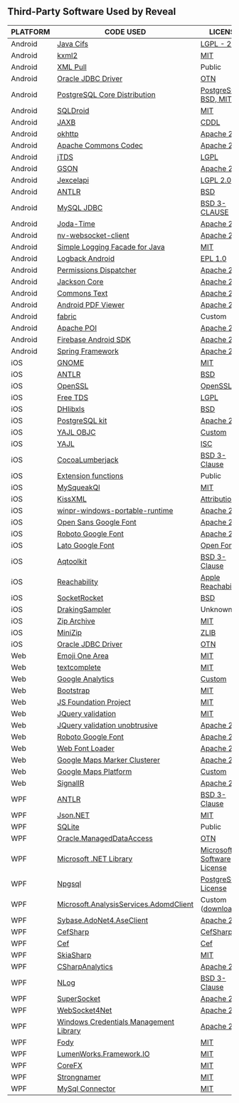 ## Third-Party Software Used by Reveal

| PLATFORM | CODE USED                                                                                                                     | LICENSE                                                                                                                                                                             |
| -------- | ----------------------------------------------------------------------------------------------------------------------------- | ----------------------------------------------------------------------------------------------------------------------------------------------------------------------------------- |
| Android  | [Java Cifs](http://jcifs.samba.org)                                                                                           | [LGPL - 2.1](http://www.gnu.org/licenses/old-licenses/lgpl-2.1.txt)                                                                                                                             |
| Android  | [kxml2](https://github.com/stefanhaustein/kxml2)                                                                              | [MIT](https://github.com/stefanhaustein/kxml2/blob/master/license.txt)                                                                                                                             |
| Android  | [XML Pull](http://www.xmlpull.org/)                                                                                           | Public                                                                                                                                                                              |
| Android  | [Oracle JDBC Driver](https://mvnrepository.com/artifact/com.oracle/ojdbc14)                                                   | [OTN](https://www.oracle.com/downloads/licenses/distribution-license.html)                                                                                                          |
| Android  | [PostgreSQL Core Distribution](https://www.postgresql.org/download/)                                                          | [PostgreSQL(\~ BSD, MIT)](https://www.postgresql.org/about/licence/)                                                                                                                |
| Android  | [SQLDroid](https://github.com/SQLDroid/SQLDroid)                                                                              | [MIT](https://github.com/SQLDroid/SQLDroid/blob/master/LICENSE)                                                                                                                             |
| Android  | [JAXB](https://javaee.github.io/jaxb-v2)                                                                                      | [CDDL](https://javaee.github.io/jaxb-v2/LICENSE)                                                                                                                                     |
| Android  | [okhttp](https://github.com/square/okhttp)                                                                                    | [Apache 2.0](https://github.com/square/okhttp/blob/master/LICENSE.txt)                                                                                                                         |
| Android  | [Apache Commons Codec](http://commons.apache.org/proper/commons-codec/)                                                       | [Apache 2.0](https://www.apache.org/licenses/LICENSE-2.0.txt)                                                                                                                         |
| Android  | [jTDS](http://jtds.sourceforge.net/)                                                                                          | [LGPL](http://jtds.sourceforge.net/license.html)                                                                                                                              |
| Android  | [GSON](http://code.google.com/p/google-gson/)                                                                                 | [Apache 2.0](https://github.com/google/gson/blob/master/LICENSE)                                                                                                                         |
| Android  | [Jexcelapi](https://sourceforge.net/projects/jexcelapi/)                                                                      | [LGPL 2.0](https://sourceforge.net/projects/jexcelapi/)                                                                                                                 |
| Android  | [ANTLR](https://www.antlr.org/download.html)                                                                                  | [BSD](https://www.antlr.org/license.html)                                                                                                                                           |
| Android  | [MySQL JDBC](https://github.com/krummas/DrizzleJDBC)                                                                          | [BSD 3-CLAUSE](https://github.com/krummas/DrizzleJDBC/blob/master/LICENSE.txt)                                                                                                                        |
| Android  | [Joda-Time](https://www.joda.org/joda-time/)                                                                                  | [Apache 2.0](https://www.joda.org/joda-time/licenses.html)                                                                                                                         |
| Android  | [nv-websocket-client](https://github.com/TakahikoKawasaki/nv-websocket-client)                                                | [Apache 2.0](https://github.com/TakahikoKawasaki/nv-websocket-client/blob/master/LICENSE)                                                                                                                         |
| Android  | [Simple Logging Facade for Java](https://www.slf4j.org/)                                                                      | [MIT](http://www.slf4j.org/license.html)                                                                                                                             |
| Android  | [Logback Android](https://mvnrepository.com/artifact/com.github.tony19/logback-android/1.1.11-1)                                                                  | [EPL 1.0](https://mvnrepository.com/artifact/com.github.tony19/logback-android/1.1.11-1)                                                                                                                        |
| Android  | [Permissions Dispatcher](https://github.com/permissions-dispatcher/PermissionsDispatcher)                                     | [Apache 2.0](https://github.com/permissions-dispatcher/PermissionsDispatcher/blob/master/LICENSE)                                                                                                                         |
| Android  | [Jackson Core](https://github.com/FasterXML/jackson-core)                                                                     | [Apache 2.0](https://github.com/FasterXML/jackson-core/blob/2.13/LICENSE)                                                                                                                         |
| Android  | [Commons Text](http://commons.apache.org/proper/commons-text/)                                                                | [Apache 2.0](https://opensource.org/licenses/apache2.0.php)                                                                                                                         |
| Android  | [Android PDF Viewer](https://github.com/barteksc/AndroidPdfViewer)                                                            | [Apache 2.0](https://github.com/barteksc/AndroidPdfViewer/blob/master/LICENSE)                                                                                                                         |
| Android  | [fabric](https://fabric.io/terms)                                                                                             | Custom                                                                                                                                                                              |
| Android  | [Apache POI](https://poi.apache.org/)                                                                                         | [Apache 2.0](https://opensource.org/licenses/apache2.0.php)                                                                                                                         |
| Android  | [Firebase Android SDK](https://github.com/firebase/firebase-android-sdk)                                                      | [Apache 2.0](https://github.com/firebase/firebase-android-sdk/blob/master/LICENSE)                                                                                                                         |
| Android  | [Spring Framework](https://github.com/spring-projects/spring-framework)                                                       | [Apache 2.0](https://github.com/spring-projects/spring-framework/blob/main/LICENSE.txt)                                                                                                                         |
| iOS      | [GNOME](http://xmlsoft.org/XSLT/intro.html)                                                                                   | [MIT](https://opensource.org/licenses/mit-license.html)                                                                                                                             |
| iOS      | [ANTLR](https://www.antlr.org/download.html)                                                                                  | [BSD](https://www.antlr.org/license.html)                                                                                                                                           |
| iOS      | [OpenSSL](https://www.openssl.org/)                                                                                           | [OpenSSL](https://www.openssl.org/source/license-openssl-ssleay.txt)                                                                                                                |
| iOS      | [Free TDS](https://www.freetds.org/)                                                                                          | [LGPL](https://www.gnu.org/licenses/lgpl-3.0.html)                                                                                                                                  |
| iOS      | [DHlibxls](https://github.com/dhoerl/DHlibxls)                                                                                | [BSD](https://github.com/dhoerl/DHlibxls)                                                                                                                                 |
| iOS      | [PostgreSQL kit](https://github.com/djthorpe/postgresql-kit)                                                                  | [Apache 2.0](https://github.com/djthorpe/postgresql-kit)                                                                                                                         |
| iOS      | [YAJL OBJC](https://github.com/gabriel/yajl-objc)                                                                             | [Custom](https://github.com/gabriel/yajl-objc/blob/master/LICENSE)                                                                                                                             |
| iOS      | [YAJL](https://lloyd.github.io/yajl/)                                                                                         | [ISC](https://lloyd.github.io/yajl/)                                                                                                                             |
| iOS      | [CocoaLumberjack](https://github.com/CocoaLumberjack/CocoaLumberjack)                                                         | [BSD 3-Clause](https://github.com/CocoaLumberjack/CocoaLumberjack/blob/master/LICENSE)                                                                                                                        |
| iOS      | [Extension functions](https://gitlab.com/liamh/extension-functions/)                                                          | Public                                                                                                                                                                              |
| iOS      | [MySqueakQl](https://github.com/ciaranj/MySqueakQl)                                                                           | [MIT](https://github.com/ciaranj/MySqueakQl)                                                                                                                             |
| iOS      | [KissXML](https://github.com/robbiehanson/KissXML)                                                                            | [Attribution](https://github.com/robbiehanson/KissXML/blob/master/LICENSE.txt)                                                                                                                     |
| iOS      | [winpr-windows-portable-runtime](https://www.freerdp.com/2012/05/24/winpr-windows-portable-runtime)                           | [Apache 2.0](https://www.freerdp.com/2012/05/24/winpr-windows-portable-runtime)                                                                                                                         |
| iOS      | [Open Sans Google Font](https://fonts.google.com/specimen/Open+Sans)                                                          | [Apache 2.0](https://fonts.google.com/specimen/Open+Sans#license)                                                                                                                         |
| iOS      | [Roboto Google Font](https://fonts.google.com/specimen/Roboto)                                                                | [Apache 2.0](https://fonts.google.com/specimen/Roboto#license)                                                                                                                         |
| iOS      | [Lato Google Font](https://fonts.google.com/specimen/Lato)                                                                    | [Open Font](https://fonts.google.com/specimen/Lato#license)                                                                                                                                |
| iOS      | [Aqtoolkit](https://github.com/AlanQuatermain/aqtoolkit)                                                                      | [BSD 3-Clause](https://github.com/AlanQuatermain/aqtoolkit/blob/master/LICENSE)                                                                                                                        |
| iOS      | [Reachability](https://developer.apple.com/library/archive/samplecode/Reachability/Listings/Reachability_Reachability_h.html) | [Apple Reachability](https://developer.apple.com/library/archive/samplecode/Reachability/Listings/LICENSE_txt.html#//apple_ref/doc/uid/DTS40007324-LICENSE_txt-DontLinkElementID_3) |
| iOS      | [SocketRocket](https://github.com/facebook/SocketRocket)                                                                      | [BSD](https://github.com/facebookarchive/SocketRocket/blob/master/LICENSE)                                                                                                                         |
| iOS      | [DrakingSampler](https://github.com/arielelkin/DrakingSampler)                                                                | Unknown                                                                                                                                                                             |
| iOS      | [Zip Archive](https://github.com/ZipArchive/ZipArchive)                                                                       | [MIT](https://github.com/ZipArchive/ZipArchive/blob/master/LICENSE.txt)                                                                                                                             |
| iOS      | [MiniZip](https://github.com/danieleggert/minizip)                                                                            | [ZLIB](https://github.com/danieleggert/minizip/blob/master/LICENSE.txt)                                                                                                                                       |
| iOS      | [Oracle JDBC Driver](https://mvnrepository.com/artifact/com.oracle/ojdbc14)                                                   | [OTN](https://www.oracle.com/downloads/licenses/distribution-license.html)                                                                                                          |
| Web      | [Emoji One Area](https://github.com/mervick/emojionearea)                                                                     | [MIT](https://github.com/mervick/emojionearea/blob/master/LICENSE)                                                                                                                             |
| Web      | [textcomplete](https://github.com/yuku/jquery-textcomplete)                                                                   | [MIT](https://github.com/yuku/textcomplete/blob/main/LICENSE)                                                                                                                             |
| Web      | [Google Analytics](https://marketingplatform.google.com/about/analytics/terms/us/)                                            | [Custom](https://marketingplatform.google.com/about/analytics/terms/us/)                                                                                                                                                                              |
| Web      | [Bootstrap](https://github.com/twbs/bootstrap)                                                                                | [MIT](https://github.com/twbs/bootstrap/blob/main/LICENSE)                                                                                                                             |
| Web      | [JS Foundation Project](https://jquery.org/license/)                                                                          | [MIT](https://jquery.org/license/)                                                                                                                             |
| Web      | [JQuery validation](https://github.com/jquery-validation)                                                                     | [MIT](https://github.com/jquery-validation/jquery-validation/blob/master/LICENSE.md)                                                                                                                             |
| Web      | [JQuery validation unobtrusive](https://github.com/aspnet/jquery-validation-unobtrusive/)                                     | [Apache 2.0](https://github.com/aspnet/jquery-validation-unobtrusive/blob/main/LICENSE.txt)                                                                                                                         |
| Web      | [Roboto Google Font](https://fonts.google.com/specimen/Roboto)                                                                | [Apache 2.0](https://fonts.google.com/specimen/Roboto#license)                                                                                                                         |
| Web      | [Web Font Loader](https://github.com/typekit/webfontloader)                                                                   | [Apache 2.0](https://github.com/typekit/webfontloader/blob/master/LICENSE)                                                                                                                         |
| Web      | [Google Maps Marker Clusterer](https://github.com/googlemaps/js-marker-clusterer)                                             | [Apache 2.0](https://github.com/googlearchive/js-marker-clusterer/blob/gh-pages/LICENSE)                                                                                                                         |
| Web      | [Google Maps Platform](https://cloud.google.com/maps-platform/terms/?&sign=0)                                                 | [Custom](https://cloud.google.com/maps-platform/terms#3.-license.)                                                                                                                                                                              |
| Web      | [SignalIR](https://github.com/aspnet/SignalR)                                                                                 | [Apache 2.0](https://github.com/aspnet/SignalR/blob/master/LICENSE.txt)                                                                                                                         |
| WPF      | [ANTLR](https://github.com/antlr/antlr4)                                                                                      | [BSD 3-Clause](https://github.com/antlr/antlr4/blob/master/LICENSE.txt)                                                                                                                        |
| WPF      | [Json.NET](https://www.newtonsoft.com/json)                                                                                   | [MIT](https://github.com/JamesNK/Newtonsoft.Json/blob/master/LICENSE.md)                                                                                                                             |
| WPF      | [SQLite](https://www.sqlite.org/copyright.html)                                                                               | Public                                                                                                                                                                              |
| WPF      | [Oracle.ManagedDataAccess](https://www.nuget.org/packages/Oracle.ManagedDataAccess)                                           | [OTN](https://www.oracle.com/downloads/licenses/distribution-license.html)                                                                                                          |
| WPF      | [Microsoft .NET Library](https://www.microsoft.com/net/dotnet_library_license.htm)                                            | [Microsoft Software License](https://www.microsoft.com/net/dotnet_library_license.htm)                                                                                              |
| WPF      | [Npgsql](https://github.com/npgsql/npgsql)                                                                                    | [PostgreSQL License](https://github.com/npgsql/npgsql/blob/master/LICENSE)                                                                                                          |
| WPF      | [Microsoft.AnalysisServices.AdomdClient](https://www.nuget.org/packages/Microsoft.AnalysisServices.AdomdClient.retail.amd64/) | Custom ([download](https://go.microsoft.com/fwlink/?linkid=852895))                                                                                                                 |
| WPF      | [Sybase.AdoNet4.AseClient](https://www.nuget.org/packages/AdoNetCore.AseClient/)                                              | [Apache 2.0](https://www.nuget.org/packages/AdoNetCore.AseClient/)                                                                                                                         |
| WPF      | [CefSharp](https://github.com/cefsharp/cefsharp)                                                                              | [CefSharp](https://github.com/cefsharp/CefSharp/blob/master/LICENSE)                                                                                                |
| WPF      | [Cef](https://github.com/chromiumembedded/cef)                                                                                | [Cef](https://github.com/chromiumembedded/cef/blob/master/LICENSE.txt)                                                                                                     |
| WPF      | [SkiaSharp](https://github.com/mono/SkiaSharp)                                                                                | [MIT](https://github.com/mono/SkiaSharp/blob/main/LICENSE.md)                                                                                                                             |
| WPF      | [CSharpAnalytics](https://github.com/AttackPattern/CSharpAnalytics)                                                           | [Apache 2.0](https://github.com/AttackPattern/CSharpAnalytics)                                                                                                                         |
| WPF      | [NLog](https://github.com/NLog/NLog)                                                                                          | [BSD 3-Clause](https://github.com/NLog/NLog/blob/dev/LICENSE.txt)                                                                                                                        |
| WPF      | [SuperSocket](https://github.com/kerryjiang/SuperSocket)                                                                      | [Apache 2.0](https://github.com/kerryjiang/SuperSocket/blob/master/LICENSE)                                                                                                                         |
| WPF      | [WebSocket4Net](https://github.com/kerryjiang/WebSocket4Net)                                                                  | [Apache 2.0](https://github.com/kerryjiang/WebSocket4Net/blob/v0.15/LICENSE.TXT)                                                                                                                         |
| WPF      | [Windows Credentials Management Library](https://archive.codeplex.com/?p=credentialmanagement)                                | [Apache 2.0](https://archive.codeplex.com/?p=credentialmanagement)                                                                                                                         |
| WPF      | [Fody](https://github.com/Fody/Fody)                                                                                          | [MIT](https://github.com/Fody/Fody/blob/master/License.txt)                                                                                                                             |
| WPF      | [LumenWorks.Framework.IO](https://www.codeproject.com/Articles/9258/A-Fast-CSV-Reader)                                        | [MIT](https://www.codeproject.com/Articles/9258/A-Fast-CSV-Reader)                                                                                                                             |
| WPF      | [CoreFX](https://github.com/dotnet/corefx)                                                                                    | [MIT](https://opensource.org/licenses/mit-license.html)                                                                                                                             |
| WPF      | [Strongnamer](https://github.com/dsplaisted/strongnamer)                                                                      | [MIT](https://github.com/dsplaisted/strongnamer/blob/master/LICENSE)                                                                                                                             |
| WPF      | [MySql Connector](https://github.com/mysql-net/MySqlConnector)                                                                | [MIT](https://github.com/mysql-net/MySqlConnector/blob/master/LICENSE)                                                                                                                             |

